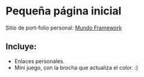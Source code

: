 # Pequeña página inicial
Sitio de port-folio personal: [Mundo Framework](https://medium.com/mundo-framework)

## Incluye:
+ Enlaces personales.
+ Mini juego, con la brocha que actualiza el color. :)
